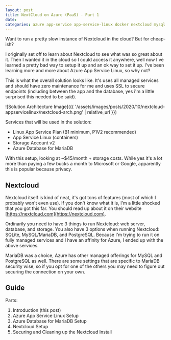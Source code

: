 ```yaml
---
layout: post
title: NextCloud on Azure (PaaS) - Part 1
date: 
categories: azure app-service app-service-linux docker nextcloud mysql
---
```


Want to run a pretty slow instance of Nextcloud in the cloud? But for cheap-ish?

I originally set off to learn about Nextcloud to see what was so great about it.  Then I wanted it in the cloud so I could access it anywhere, well now I've learned a pretty bad way to setup it up and an ok way to set it up.  I've been learning more and more about Azure App Service Linux, so why not?

This is what the overall solution looks like.  It's uses all managed services and should have zero maintenance for me and uses SSL to secure endpoints (including between the app and the database, yes i'm a little surprised this needed to be said).

![Solution Architecture Image]({{ '/assets/images/posts/2020/10/nextcloud-appservicelinux/nextcloud-arch.png' | relative_url }})

Services that will be used in the solution:
- Linux App Service Plan (B1 minimum, P1V2 recommended)
- App Service Linux (containers)
- Storage Account v2
- Azure Database for MariaDB

With this setup, looking at ~$45/month + storage costs.  While yes it's a lot more than paying a few bucks a month to Microsoft or Google, apparently this is popular because privacy.

## Nextcloud

Nextcloud itself is kind of neat, it's got tons of features (most of which I probably won't even use).  If you don't know what it is, I'm a little shocked that you got this far.  You should read up about it on their website [https://nextcloud.com](https://nextcloud.com).

Ordinarily you need to have 3 things to run Nextcloud: web server, database, and storage.  You also have 3 options when running Nextcloud: SQLite, MySQL/MariaDB, and PostgreSQL.  Because I'm trying to run it on fully managed services and I have an affinity for Azure, I ended up with the above services.  

MariaDB was a choice, Azure has other managed offerings for MySQL and PostgreSQL as well.  There are some settings that are specific to MariaDB security wise, so if you opt for one of the others you may need to figure out securing the connection on your own.

## Guide

Parts:
1. Introduction (this post)
1. Azure App Service Linux Setup
1. Azure Database for MariaDB Setup
1. Nextcloud Setup
1. Securing and Cleaning up the Nextcloud Install